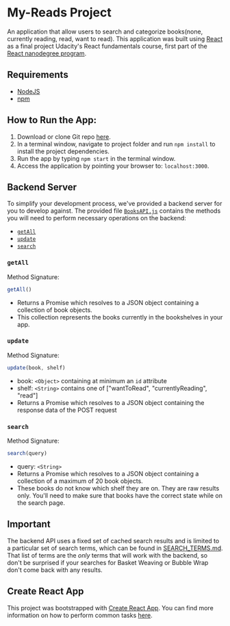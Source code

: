 # My-Reads Project

An application that allow users to search and categorize books(none, currently reading, read, want to read).
This application was built using [React](https://reactjs.org/) as a final project Udacity's React fundamentals course, first part of the [React nanodegree program](https://www.udacity.com/course/react-nanodegree--nd019).

## Requirements
* [NodeJS](https://nodejs.org)
* [npm](https://www.npmjs.com/get-npm)

## How to Run the App:

1. Download or clone Git repo [here](https://github.com/lbarahona/reactnd-project-myreads).
2. In a terminal window, navigate to project folder and run `npm install` to install the project dependencies.
3. Run the app by typing `npm start` in the terminal window.
4. Access the application by pointing your browser to: `localhost:3000`. 

## Backend Server

To simplify your development process, we've provided a backend server for you to develop against. The provided file [`BooksAPI.js`](src/BooksAPI.js) contains the methods you will need to perform necessary operations on the backend:

* [`getAll`](#getall)
* [`update`](#update)
* [`search`](#search)

### `getAll`

Method Signature:

```js
getAll()
```

* Returns a Promise which resolves to a JSON object containing a collection of book objects.
* This collection represents the books currently in the bookshelves in your app.

### `update`

Method Signature:

```js
update(book, shelf)
```

* book: `<Object>` containing at minimum an `id` attribute
* shelf: `<String>` contains one of ["wantToRead", "currentlyReading", "read"]  
* Returns a Promise which resolves to a JSON object containing the response data of the POST request

### `search`

Method Signature:

```js
search(query)
```

* query: `<String>`
* Returns a Promise which resolves to a JSON object containing a collection of a maximum of 20 book objects.
* These books do not know which shelf they are on. They are raw results only. You'll need to make sure that books have the correct state while on the search page.

## Important
The backend API uses a fixed set of cached search results and is limited to a particular set of search terms, which can be found in [SEARCH_TERMS.md](SEARCH_TERMS.md). That list of terms are the _only_ terms that will work with the backend, so don't be surprised if your searches for Basket Weaving or Bubble Wrap don't come back with any results.

## Create React App

This project was bootstrapped with [Create React App](https://github.com/facebookincubator/create-react-app). You can find more information on how to perform common tasks [here](https://github.com/facebookincubator/create-react-app/blob/master/packages/react-scripts/template/README.md).
